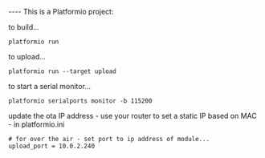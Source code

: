 ---- This is a Platformio project:

to build...

    platformio run
    
to upload...

    platformio run --target upload

to start a serial monitor...

    platformio serialports monitor -b 115200
    
update the ota IP address - use your router to set a static IP based on MAC - in platformio.ini

    # for over the air - set port to ip address of module...
    upload_port = 10.0.2.240